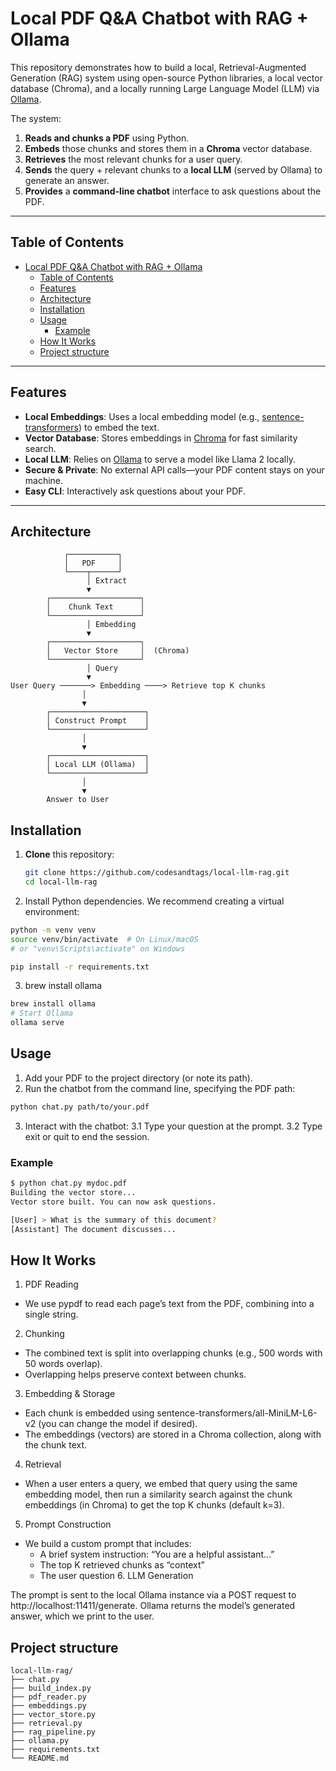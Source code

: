# Local PDF Q&A Chatbot with RAG + Ollama

This repository demonstrates how to build a local, Retrieval-Augmented Generation (RAG) system using open-source Python libraries, a local vector database (Chroma), and a locally running Large Language Model (LLM) via [Ollama](https://github.com/jmorganca/ollama).

The system:

1. **Reads and chunks a PDF** using Python.
2. **Embeds** those chunks and stores them in a **Chroma** vector database.
3. **Retrieves** the most relevant chunks for a user query.
4. **Sends** the query + relevant chunks to a **local LLM** (served by Ollama) to generate an answer.
5. **Provides** a **command-line chatbot** interface to ask questions about the PDF.

---

## Table of Contents

- [Local PDF Q\&A Chatbot with RAG + Ollama](#local-pdf-qa-chatbot-with-rag--ollama)
  - [Table of Contents](#table-of-contents)
  - [Features](#features)
  - [Architecture](#architecture)
  - [Installation](#installation)
  - [Usage](#usage)
    - [Example](#example)
  - [How It Works](#how-it-works)
  - [Project structure](#project-structure)

---

## Features

- **Local Embeddings**: Uses a local embedding model (e.g., [sentence-transformers](https://github.com/UKPLab/sentence-transformers)) to embed the text.
- **Vector Database**: Stores embeddings in [Chroma](https://github.com/chroma-core/chroma) for fast similarity search.
- **Local LLM**: Relies on [Ollama](https://github.com/jmorganca/ollama) to serve a model like Llama 2 locally.
- **Secure & Private**: No external API calls—your PDF content stays on your machine.
- **Easy CLI**: Interactively ask questions about your PDF.

---

## Architecture

```
            ┌───────────┐
            │   PDF     │
            └────┬──────┘
                 │ Extract
                 ▼
        ┌────────────────────┐
        │    Chunk Text      │
        └────────────────────┘
                 │ Embedding
                 ▼
        ┌────────────────────┐
        │   Vector Store     │  (Chroma)
        └────────────────────┘
                 │ Query
                 ▼
User Query ───────> Embedding ────> Retrieve top K chunks
                │
                ▼
        ┌─────────────────────┐
        │ Construct Prompt    │
        └─────────────────────┘
                │
                ▼
        ┌─────────────────────┐
        │ Local LLM (Ollama)  │
        └─────────────────────┘
                │
                ▼
        Answer to User
```

## Installation

1. **Clone** this repository:

   ```bash
   git clone https://github.com/codesandtags/local-llm-rag.git
   cd local-llm-rag
   ```

2. Install Python dependencies. We recommend creating a virtual environment:

```bash
python -m venv venv
source venv/bin/activate  # On Linux/macOS
# or "venv\Scripts\activate" on Windows

pip install -r requirements.txt
```

3. brew install ollama

```bash
brew install ollama
# Start Ollama
ollama serve
```

## Usage

1. Add your PDF to the project directory (or note its path).
2. Run the chatbot from the command line, specifying the PDF path:

```bash
python chat.py path/to/your.pdf
```

3. Interact with the chatbot:
   3.1 Type your question at the prompt.
   3.2 Type exit or quit to end the session.

### Example

```bash
$ python chat.py mydoc.pdf
Building the vector store...
Vector store built. You can now ask questions.

[User] > What is the summary of this document?
[Assistant] The document discusses...
```

## How It Works

1. PDF Reading

- We use pypdf to read each page’s text from the PDF, combining into a single string.

2. Chunking

- The combined text is split into overlapping chunks (e.g., 500 words with 50 words overlap).
- Overlapping helps preserve context between chunks.

3. Embedding & Storage

- Each chunk is embedded using sentence-transformers/all-MiniLM-L6-v2 (you can change the model if desired).
- The embeddings (vectors) are stored in a Chroma collection, along with the chunk text.

4. Retrieval

- When a user enters a query, we embed that query using the same embedding model, then run a similarity search against the chunk embeddings (in Chroma) to get the top K chunks (default k=3).

5. Prompt Construction

- We build a custom prompt that includes:
  - A brief system instruction: “You are a helpful assistant...”
  - The top K retrieved chunks as “context”
  - The user question 6. LLM Generation

The prompt is sent to the local Ollama instance via a POST request to http://localhost:11411/generate.
Ollama returns the model’s generated answer, which we print to the user.

## Project structure

```plaintext
local-llm-rag/
├── chat.py
├── build_index.py
├── pdf_reader.py
├── embeddings.py
├── vector_store.py
├── retrieval.py
├── rag_pipeline.py
├── ollama.py
├── requirements.txt
└── README.md
```
